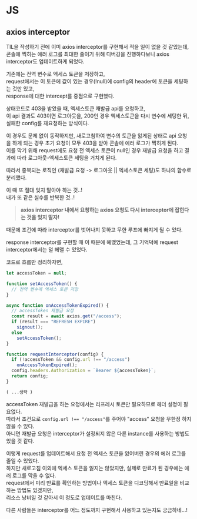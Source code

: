 # JS
## axios interceptor
TIL을 작성하기 전에 이미 axios interceptor를 구현해서 적을 일이 없을 것 같았는데,  
콘솔에 찍히는 에러 로그를 최대한 줄이기 위해 디버깅을 진행하다보니 axios interceptor도 업데이트하게 되었다.  

기존에는 전역 변수로 엑세스 토큰을 저장하고,  
request에서는 이 토큰에 값이 있는 경우(!null)에 config의 header에 토큰을 세팅하는 것만 있고,  
response에 대한 intercept를 중점으로 구현했다.  

상태코드로 403을 받았을 때, 엑세스토큰 재발급 api를 요청하고,  
이 api 결과도 403이면 로그아웃을, 200인 경우 엑세스토큰을 다시 변수에 세팅한 뒤, 실패한 config를 재요청하는 방식이다.  

이 경우도 문제 없이 동작하지만, 새로고침하여 변수의 토큰을 잃게된 상태로 api 요청을 하게 되는 경우 초기 요청이 모두 403을 받아 콘솔에 에러 로그가 찍히게 된다.  
이를 막기 위해 request에도 요청 전 엑세스 토큰이 null인 경우 재발급 요청을 하고 결과에 따라 로그아웃-엑세스토큰 세팅을 거치게 된다.  

따라서 중복되는 로직인 (재발급 요청 -> 로그아웃 || 엑세스토큰 세팅)도 하나의 함수로 분리했다.  

이 때 또 절대 잊지 말아야 하는 것..!  
내가 또 같은 실수를 반복한 것..!  
> **axios interceptor 내에서 요청하는 axios 요청도 다시 interceptor에 잡힌다는 것을 잊지 말자!**

때문에 조건에 따라 interceptor를 벗어나지 못하고 무한 루프에 빠지게 될 수 있다.  

response interceptor를 구현할 때 이 때문에 헤맸었는데, 그 기억덕에 request interceptor에서는 덜 헤맬 수 있었다.  

코드로 흐름만 정리하자면,  
```js
let accessToken = null;

function setAccessToken() {
  // 전역 변수에 엑세스 토큰 저장
}

async function onAccessTokenExpired() {
  // accessToken 재발급 요청
  const result = await axios.get("/access");
  if (result === "REFRESH EXPIRE")
    signout();
  else
    setAccessToken();
}

function requestInterceptor(config) {
  if (!accessToken && config.url !== "/access")
    onAccessTokenExpired();
  config.headers.Authorization = `Bearer ${accessToken}`;
  return config;
}

( ...생략 )
```

accessToken 재발급을 하는 요청에서는 리프레시 토큰만 필요하므로 헤더 설정이 필요없다.  
따라서 조건으로 `config.url !== "/access"`를 주어야 "access" 요청을 무한정 하지 않을 수 있다.  
아니면 재발급 요청은 interceptor가 설정되지 않은 다른 instance를 사용하는 방법도 있을 것 같다.  

이렇게 request를 업데이트해서 요청 전 엑세스 토큰을 잃어버린 경우의 에러 로그를 줄일 수 있었다.  
하지만 새로고침 이외에 엑세스 토큰을 잃지는 않았지만, 실제로 만료가 된 경우에는 에러 로그를 막을 수 없다.  
request에서 미리 만료를 확인하는 방법이나 엑세스 토큰을 디코딩해서 만료일을 비교하는 방법도 있겠지만,  
리소스 낭비일 것 같아서 이 정도로 업데이트를 마친다.  

다른 사람들은 interceptor를 어느 정도까지 구현해서 사용하고 있는지도 궁금하네...!